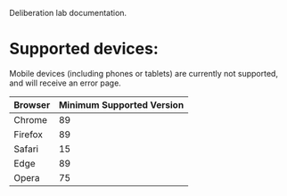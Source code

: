 Deliberation lab documentation.

# Supported devices:

Mobile devices (including phones or tablets) are currently not supported, and will receive an error page.

| Browser | Minimum Supported Version |
| ------- | ------------------------- |
| Chrome  | 89                        |
| Firefox | 89                        |
| Safari  | 15                        |
| Edge    | 89                        |
| Opera   | 75                        |
